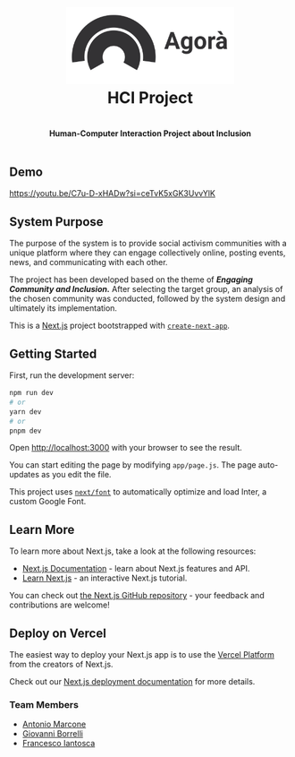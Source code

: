 <div style="display: flex; flex-direction: column; align-items: center">
    <h1 align="center" style="width: 300px">
        <br>
        <img src="./public/agora-logo-horizontal-grey.svg" alt="Agorà" width="600px">
        <br>
        HCI Project
        <br>
    </h1>
    <h4 align="center">Human-Computer Interaction Project about Inclusion</h4>
</div>

## Demo

https://youtu.be/C7u-D-xHADw?si=ceTvK5xGK3UvvYlK

## System Purpose
The purpose of the system is to provide social activism communities with a unique platform where they can engage collectively online, posting events, news, and communicating with each other.

The project has been developed based on the theme of <b><i>Engaging Community and Inclusion.</i></b> After selecting the target group, an analysis of the chosen community was conducted, followed by the system design and ultimately its implementation.

This is a [Next.js](https://nextjs.org/) project bootstrapped with [`create-next-app`](https://github.com/vercel/next.js/tree/canary/packages/create-next-app).

## Getting Started

First, run the development server:

```bash
npm run dev
# or
yarn dev
# or
pnpm dev
```

Open [http://localhost:3000](http://localhost:3000) with your browser to see the result.

You can start editing the page by modifying `app/page.js`. The page auto-updates as you edit the file.

This project uses [`next/font`](https://nextjs.org/docs/basic-features/font-optimization) to automatically optimize and load Inter, a custom Google Font.

## Learn More

To learn more about Next.js, take a look at the following resources:

- [Next.js Documentation](https://nextjs.org/docs) - learn about Next.js features and API.
- [Learn Next.js](https://nextjs.org/learn) - an interactive Next.js tutorial.

You can check out [the Next.js GitHub repository](https://github.com/vercel/next.js/) - your feedback and contributions are welcome!

## Deploy on Vercel

The easiest way to deploy your Next.js app is to use the [Vercel Platform](https://vercel.com/new?utm_medium=default-template&filter=next.js&utm_source=create-next-app&utm_campaign=create-next-app-readme) from the creators of Next.js.

Check out our [Next.js deployment documentation](https://nextjs.org/docs/deployment) for more details.

### Team Members

- [Antonio Marcone](https://github.com/amarcone42)
- [Giovanni Borrelli](https://github.com/GiovanniBorrelli)
- [Francesco Iantosca](https://github.com/FIANTOSCA)
